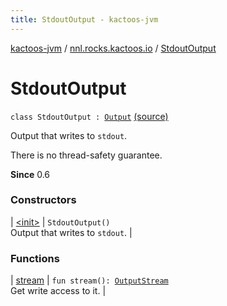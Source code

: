```yaml
---
title: StdoutOutput - kactoos-jvm
---
```


[kactoos-jvm](../../index.html) / [nnl.rocks.kactoos.io](../index.html) / [StdoutOutput](./index.html)

# StdoutOutput

`class StdoutOutput : `[`Output`](../../nnl.rocks.kactoos/-output/index.html) [(source)](https://github.com/neonailol/kactoos/blob/master/kactoos-jvm/src/main/kotlin/nnl/rocks/kactoos/io/StdoutOutput.kt#L17)

Output that writes to `stdout`.

There is no thread-safety guarantee.

**Since**
0.6

### Constructors

| [&lt;init&gt;](-init-.html) | `StdoutOutput()`<br>Output that writes to `stdout`. |

### Functions

| [stream](stream.html) | `fun stream(): `[`OutputStream`](http://docs.oracle.com/javase/8/docs/api/java/io/OutputStream.html)<br>Get write access to it. |

